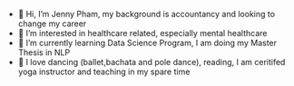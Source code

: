 - 👋 Hi, I’m Jenny Pham, my background is accountancy and looking to change my career
- 👀 I’m interested in healthcare related, especially mental healthcare
- 🌱 I’m currently learning Data Science Program, I am doing my Master Thesis in NLP
- 💞️ I love dancing (ballet,bachata and pole dance), reading, I am  ceritifed yoga instructor and teaching in my spare time


<!---
JennyJpham/JennyJpham is a ✨ special ✨ repository because its `README.md` (this file) appears on your GitHub profile.
You can click the Preview link to take a look at your changes.
--->

